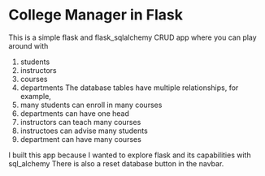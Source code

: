 # College Manager in Flask
This is a simple flask and flask_sqlalchemy CRUD app where you can play around with
1. students
2. instructors
3. courses
4. departments
The database tables have multiple relationships, for example,
1. many students can enroll in many courses
2. departments can have one head
3. instructors can teach many courses
4. instructoes can advise many students
5. department can have many  courses

I built this app because I wanted to explore flask and its capabilities with sql_alchemy
There is also a reset database button in the navbar.
